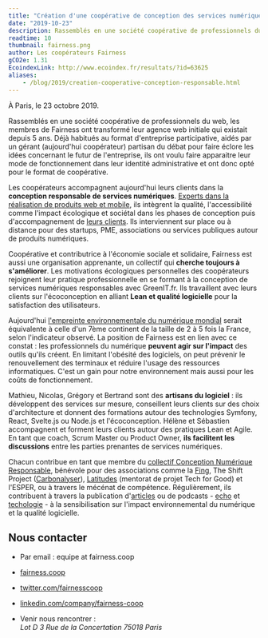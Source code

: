 ```yaml
---
title: "Création d'une coopérative de conception des services numériques prenant en compte l'impact environnemental et sociétal"
date: "2019-10-23"
description: Rassemblés en une société coopérative de professionnels du web, les membres de Fairness accompagnent leurs clients dans la conception responsable de services numériques.
readtime: 10
thumbnail: fairness.png
author: Les coopérateurs Fairness
gCO2e: 1.31
EcoindexLink: http://www.ecoindex.fr/resultats/?id=63625
aliases:
    - /blog/2019/creation-cooperative-conception-responsable.html
---
```

À Paris, le 23 octobre 2019.

Rassemblés en une société coopérative de professionnels du web, les membres de Fairness ont transformé leur agence web initiale qui existait depuis 5 ans. Déjà habitués au format d'entreprise participative, aidés par un gérant (aujourd'hui coopérateur) partisan du débat pour faire éclore les idées concernant le futur de l'entreprise, ils ont voulu faire apparaitre leur mode de fonctionnement dans leur identité administrative et ont donc opté pour le format de coopérative.

Les coopérateurs accompagnent aujourd'hui leurs clients dans la **conception responsable de services numériques**. [Experts dans la réalisation de produits web et mobile](/blog/2019/notre-offre/), ils intègrent la qualité, l'accessibilité comme l'impact écologique et sociétal dans les phases de conception puis d'accompagnement de [leurs clients](/blog/2019/references/). Ils interviennent sur place ou à distance pour des startups, PME, associations ou services publiques autour de produits numériques.

Coopérative et contributrice à l'économie sociale et solidaire, Fairness est aussi une organisation apprenante, un collectif qui **cherche toujours à s'améliorer**. Les motivations écologiques personnelles des coopérateurs rejoignent leur pratique professionnelle en se formant à la conception de services numériques responsables avec GreenIT.fr. Ils travaillent avec leurs clients sur l'écoconception en alliant **Lean et qualité logicielle** pour la satisfaction des utilisateurs.

Aujourd'hui [l'empreinte environnementale du numérique mondial](https://www.greenit.fr/empreinte-environnementale-du-numerique-mondial/) serait équivalente à celle d'un 7ème continent de la taille de 2 à 5 fois la France, selon l'indicateur observé. La position de Fairness est en lien avec ce constat : les professionnels du numérique **peuvent agir sur l'impact** des outils qu'ils créent. En limitant l'obésité des logiciels, on peut prévenir le renouvellement des terminaux et réduire l'usage des ressources informatiques. C'est un gain pour notre environnement mais aussi pour les coûts de fonctionnement.

Mathieu, Nicolas, Grégory et Bertrand sont des **artisans du logiciel** : ils développent des services sur mesure, conseillent leurs clients sur des choix d'architecture et donnent des formations autour des technologies Symfony, React, Svelte.js ou Node.js et l'écoconception. Hélène et Sébastien accompagnent et forment leurs clients autour des pratiques Lean et Agile. En tant que coach, Scrum Master ou Product Owner, **ils facilitent les discussions** entre les parties prenantes de services numériques.

Chacun contribue en tant que membre du [collectif Conception Numérique Responsable](https://www.conception-numerique-responsable.com/), bénévole pour des associations comme la [Fing](http://fing.org/?lang=fr), The Shift Project ([Carbonalyser](https://theshiftproject.org/carbonalyser-extension-navigateur/)), [Latitudes](https://www.latitudes.cc/) (mentorat de projet Tech for Good) et l'ESPER, ou à travers le mécénat de compétence. Régulièrement, ils contribuent à travers la publication d'[articles](https://www.greenit.fr/2019/10/08/6-arguments-pour-la-conception-responsable-des-services-numeriques/) ou de podcasts - [echo](https://podcastecho.github.io/) et [techologie](https://techologie.net/) - à la sensibilisation sur l'impact environnemental du numérique et la qualité logicielle.

## Nous contacter

* Par email : equipe at fairness.coop

* [fairness.coop](https://fairness.coop/)

* [twitter.com/fairnesscoop](https://twitter.com/fairnesscoop)

* [linkedin.com/company/fairness-coop](https://www.linkedin.com/company/fairness-coop)

* Venir nous rencontrer :  
*Lot D
3 Rue de la Concertation
75018 Paris*
